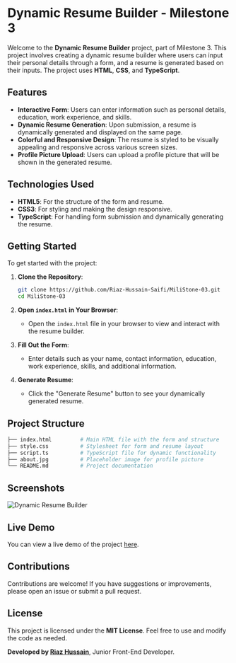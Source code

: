 
# Dynamic Resume Builder - Milestone 3

Welcome to the **Dynamic Resume Builder** project, part of Milestone 3. This project involves creating a dynamic resume builder where users can input their personal details through a form, and a resume is generated based on their inputs. The project uses **HTML**, **CSS**, and **TypeScript**.

## Features

- **Interactive Form**: Users can enter information such as personal details, education, work experience, and skills.
- **Dynamic Resume Generation**: Upon submission, a resume is dynamically generated and displayed on the same page.
- **Colorful and Responsive Design**: The resume is styled to be visually appealing and responsive across various screen sizes.
- **Profile Picture Upload**: Users can upload a profile picture that will be shown in the generated resume.

## Technologies Used

- **HTML5**: For the structure of the form and resume.
- **CSS3**: For styling and making the design responsive.
- **TypeScript**: For handling form submission and dynamically generating the resume.

## Getting Started

To get started with the project:

1. **Clone the Repository**:
   ```bash
   git clone https://github.com/Riaz-Hussain-Saifi/MiliStone-03.git
   cd MiliStone-03
   ```

2. **Open `index.html` in Your Browser**:
   - Open the `index.html` file in your browser to view and interact with the resume builder.

3. **Fill Out the Form**:
   - Enter details such as your name, contact information, education, work experience, skills, and additional information.

4. **Generate Resume**:
   - Click the "Generate Resume" button to see your dynamically generated resume.

## Project Structure

```bash
├── index.html         # Main HTML file with the form and structure
├── style.css          # Stylesheet for form and resume layout
├── script.ts          # TypeScript file for dynamic functionality
├── about.jpg          # Placeholder image for profile picture
└── README.md          # Project documentation
```

## Screenshots

![Dynamic Resume Builder](./screenshots/resume-builder.png)

## Live Demo

You can view a live demo of the project [here](#).

## Contributions

Contributions are welcome! If you have suggestions or improvements, please open an issue or submit a pull request.

## License

This project is licensed under the **MIT License**. Feel free to use and modify the code as needed.

**Developed by [Riaz Hussain](https://github.com/Riaz-Hussain-Saifi)**, Junior Front-End Developer.
